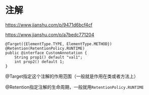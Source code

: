 # 注解

https://www.jianshu.com/p/9471d6bcf4cf

https://www.jianshu.com/p/a7bedc771204

```
@Target({ElementType.TYPE, ElementType.METHOD})
@Retention(RetentionPolicy.RUNTIME)
public @interface CustomAnnotation {
    String prop1() default "val1";
    int prop2() default 1;
}
```

@Target指定这个注解的作用范围（一般就是作用在类或者方法上）

@Retention指定注解的生命周期，一般就用`RetentionPolicy.RUNTIME`
